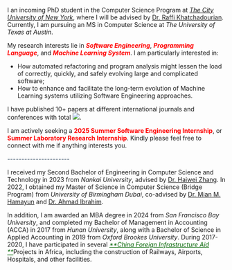 I an incoming PhD student in the Computer Science Program at [*The City University of New York*](https://www.gc.cuny.edu/computer-science), where I will be advised by [Dr. Raffi Khatchadourian](https://khatchad.commons.gc.cuny.edu/). Currently, I am pursuing an MS in Computer Science at *The University of Texas at Austin*.

My research interests lie in <span style="color:rgb(255,0,0);">***Software Engineering***</span>, <span style="color:rgb(255,0,0);">***Programming Language***</span>, and <span style="color:rgb(255,0,0);">***Machine Learning System***</span>. I am particularly interested in:

- How automated refactoring and program analysis might lessen the load of correctly, quickly, and safely evolving large and complicated software; 
- How to enhance and facilitate the long-term evolution of Machine Learning systems utilizing Software Engineering approaches. 

I have published 10+ papers at different international journals and conferences with total <a href='https://scholar.google.com/citations?user=6i-r0JIAAAAJ&hl=en&oi=ao'><img src="https://img.shields.io/endpoint?url={{ url | url_encode }}&logo=Google%20Scholar&labelColor=f6f6f6&color=9cf&style=flat&label=citations"></a>. 

I am actively seeking a<span style="color:rgb(255,0,0);"> **2025 Summer Software Engineering Internship**</span>, or <span style="color:rgb(255,0,0);">**Summer Laboratory Research Internship**</span>. Kindly please feel free to connect with me if anything interests you.

<span style="color:rgb(112,128,144);">**----------------------**</span>

I received my Second Bachelor of Engineering in Computer Science and Technology in 2023 from *Nankai University*, advised by [Dr. Haiwei Zhang](https://dbis.nankai.edu.cn/2023/0322/c12139a506916/page.htm). In 2022, I obtained my Master of Science in Computer Science (Bridge Program) from *University of Birmingham Dubai*, co-advised by [Dr. Mian M. Hamayun](https://www.birmingham.ac.uk/staff/profiles/dubai/hamayun-mian) and [Dr. Ahmad Ibrahim](https://www.cs.bham.ac.uk/~ibrahima/).

In addition, I am awarded an MBA degree in 2024 from *San Francisco Bay University*, and completed my Bachelor of Management in Accounting (ACCA) in 2017 from *Hunan University*, along with a Bachelor of Science in Applied Accounting in 2019 from *Oxford Brookes University*. During 2017- 2020, I have participated in several <span style="color:rgb(0,100,0);">*<u>**China Foreign Infrastructure Aid **</u>*</span>Projects in  Africa, including the construction of Railways, Airports, Hospitals, and other facilities. 

